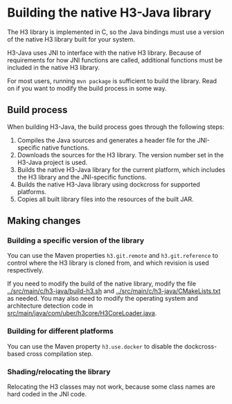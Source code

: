 # Building the native H3-Java library

The H3 library is implemented in C, so the Java bindings must use a version of the native H3 library built for your system.

H3-Java uses JNI to interface with the native H3 library. Because of requirements for how JNI functions are called, additional functions must be included in the native H3 library.

For most users, running `mvn package` is sufficient to build the library. Read on if you want to modify the build process in some way.

## Build process

When building H3-Java, the build process goes through the following steps:

1. Compiles the Java sources and generates a header file for the JNI-specific native functions.
2. Downloads the sources for the H3 library. The version number set in the H3-Java project is used.
3. Builds the native H3-Java library for the current platform, which includes the H3 library and the JNI-specific functions.
4. Builds the native H3-Java library using dockcross for supported platforms.
5. Copies all built library files into the resources of the built JAR.

## Making changes

### Building a specific version of the library

You can use the Maven properties `h3.git.remote` and `h3.git.reference` to control where the H3 library is cloned from, and which revision is used respectively.

If you need to modify the build of the native library, modify the file [../src/main/c/h3-java/build-h3.sh](../src/main/c/h3-java/build-h3.sh) and [../src/main/c/h3-java/CMakeLists.txt](src/main/c/h3-java/CMakeLists.txt) as needed. You may also need to modify the operating system and architecture detection code in [src/main/java/com/uber/h3core/H3CoreLoader.java](../src/main/java/com/uber/h3core/H3CoreLoader.java).

### Building for different platforms

You can use the Maven property `h3.use.docker` to disable the dockcross-based cross compilation step.

### Shading/relocating the library

Relocating the H3 classes may not work, because some class names are hard coded in the JNI code.
